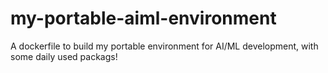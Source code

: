 # my-portable-aiml-environment
A dockerfile to build my portable environment for AI/ML development, with some daily used packags!
